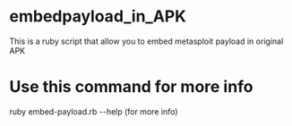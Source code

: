 # embedpayload_in_APK
This is a ruby script that allow you to embed metasploit payload in original APK

# Use this command for more info 

ruby embed-payload.rb --help (for more info)
